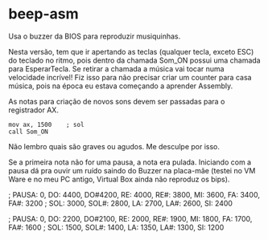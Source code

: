 # beep-asm


Usa o buzzer da BIOS para reproduzir musiquinhas.

Nesta versão, tem que ir apertando as teclas (qualquer tecla, exceto ESC) do teclado no ritmo, pois dentro
da chamada Som_ON possui uma chamada para EsperarTecla. Se retirar a chamada a música vai tocar numa velocidade incrível!
Fiz isso para não precisar criar um counter para casa música, pois na época eu estava começando a aprender Assembly.

As notas para criação de novos sons devem ser passadas para o registrador AX.

```Assembly
mov ax, 1500    ; sol
call Som_ON
```

Não lembro quais são graves ou agudos. Me desculpe por isso.

Se a primeira nota não for uma pausa, a nota era pulada.
Iniciando com a pausa dá pra ouvir um ruído saindo do Buzzer na placa-mãe (testei no VM Ware e no meu PC antigo, Virtual Box ainda não reproduz os bips).

; PAUSA: 0, DO: 4400, DO#4200, RE: 4000, RE#: 3800, MI: 3600, FA: 3400, FA#: 3200
; SOL: 3000, SOL#: 2800, LA: 2700, LA#: 2600, SI: 2400


; PAUSA: 0, DO: 2200, DO#2100, RE: 2000, RE#: 1900, MI: 1800, FA: 1700, FA#: 1600
; SOL: 1500, SOL#: 1400, LA: 1350, LA#: 1300, SI: 1200

